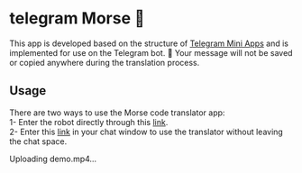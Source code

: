 # telegram Morse 💬

This app is developed based on the structure of [Telegram Mini Apps](https://core.telegram.org/bots/webapps) and is implemented for use on the Telegram bot.
🚨 Your message will not be saved or copied anywhere during the translation process.

## Usage

There are two ways to use the Morse code translator app:<br />
1- Enter the robot directly through this [link](https://t.me/morse_code_translator_bot).<br />
2- Enter this [link](https://t.me/morse_code_translator_bot/start) in your chat window to use the translator without leaving the chat space.

Uploading demo.mp4…
